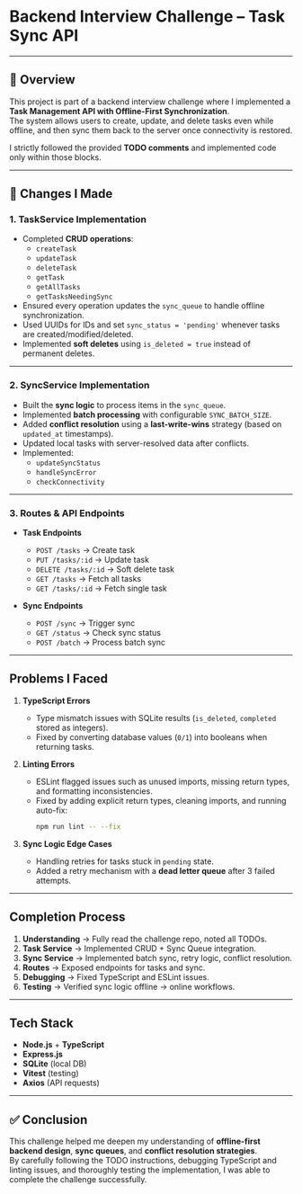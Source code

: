 # Backend Interview Challenge – Task Sync API
---

## 📌 Overview

This project is part of a backend interview challenge where I implemented a **Task Management API with Offline-First Synchronization**.  
The system allows users to create, update, and delete tasks even while offline, and then sync them back to the server once connectivity is restored.  

I strictly followed the provided **TODO comments** and implemented code only within those blocks.

---

## 🔧 Changes I Made

### 1. **TaskService Implementation**
- Completed **CRUD operations**:
  - `createTask`
  - `updateTask`
  - `deleteTask`
  - `getTask`
  - `getAllTasks`
  - `getTasksNeedingSync`
- Ensured every operation updates the `sync_queue` to handle offline synchronization.
- Used UUIDs for IDs and set `sync_status = 'pending'` whenever tasks are created/modified/deleted.
- Implemented **soft deletes** using `is_deleted = true` instead of permanent deletes.

---

### 2. **SyncService Implementation**
- Built the **sync logic** to process items in the `sync_queue`.
- Implemented **batch processing** with configurable `SYNC_BATCH_SIZE`.
- Added **conflict resolution** using a **last-write-wins** strategy (based on `updated_at` timestamps).
- Updated local tasks with server-resolved data after conflicts.
- Implemented:
  - `updateSyncStatus`
  - `handleSyncError`
  - `checkConnectivity`

---

### 3. **Routes & API Endpoints**
- **Task Endpoints**  
  - `POST /tasks` → Create task  
  - `PUT /tasks/:id` → Update task  
  - `DELETE /tasks/:id` → Soft delete task  
  - `GET /tasks` → Fetch all tasks  
  - `GET /tasks/:id` → Fetch single task  

- **Sync Endpoints**  
  - `POST /sync` → Trigger sync  
  - `GET /status` → Check sync status  
  - `POST /batch` → Process batch sync  

---

## Problems I Faced

1. **TypeScript Errors**
   - Type mismatch issues with SQLite results (`is_deleted`, `completed` stored as integers).  
   - Fixed by converting database values (`0/1`) into booleans when returning tasks.

2. **Linting Errors**
   - ESLint flagged issues such as unused imports, missing return types, and formatting inconsistencies.  
   - Fixed by adding explicit return types, cleaning imports, and running auto-fix:  
     ```bash
     npm run lint -- --fix
     ```

3. **Sync Logic Edge Cases**
   - Handling retries for tasks stuck in `pending` state.  
   - Added a retry mechanism with a **dead letter queue** after 3 failed attempts.

---

## Completion Process

1. **Understanding** → Fully read the challenge repo, noted all TODOs.  
2. **Task Service** → Implemented CRUD + Sync Queue integration.  
3. **Sync Service** → Implemented batch sync, retry logic, conflict resolution.  
4. **Routes** → Exposed endpoints for tasks and sync.  
5. **Debugging** → Fixed TypeScript and ESLint issues.  
6. **Testing** → Verified sync logic offline → online workflows.  

---

## Tech Stack

- **Node.js** + **TypeScript**  
- **Express.js**  
- **SQLite** (local DB)  
- **Vitest** (testing)  
- **Axios** (API requests)  

---

## ✅ Conclusion

This challenge helped me deepen my understanding of **offline-first backend design**, **sync queues**, and **conflict resolution strategies**.  
By carefully following the TODO instructions, debugging TypeScript and linting issues, and thoroughly testing the implementation, I was able to complete the challenge successfully.  